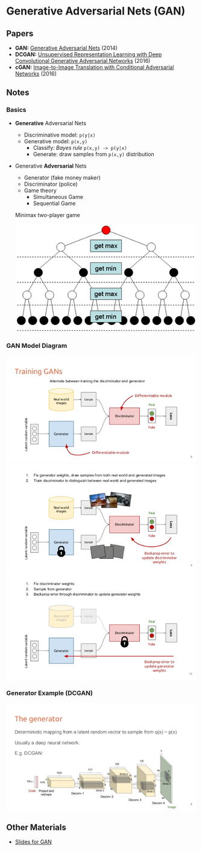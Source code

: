 # Generative Adversarial Nets (GAN)

## Papers

- **GAN:** [Generative Adversarial Nets](https://arxiv.org/pdf/1406.2661.pdf) (2014)
- **DCGAN:** [Unsupervised Representation Learning with Deep Convolutional Generative Adversarial Networks](https://arxiv.org/pdf/1511.06434.pdf) (2016)
- **cGAN:** [Image-to-Image Translation with Conditional Adversarial Networks](https://arxiv.org/pdf/1611.07004.pdf) (2016)

## Notes

### Basics

- **Generative** Adversarial Nets
  * Discriminative model: `p(y|x)`
  * Generative model: `p(x,y)`
    * Classify: _Bayes rule_ `p(x,y) -> p(y|x)`
    * Generate: draw samples from `p(x,y)` distribution

- Generative **Adversarial** Nets
  * Generator (fake money maker)
  * Discriminator (police)
  * Game theory
    * Simultaneous Game
    * Sequential Game

  Minimax two-player game

  ![minimax](images/minimax_move_tree.gif)

### GAN Model Diagram
![GAN1](images/gan1.jpg)
![GAN2](images/gan2.jpg)
![GAN3](images/gan3.jpg)

### Generator Example (DCGAN)
![generator](images/generator.jpg)

## Other Materials

- [Slides for GAN](https://www.slideshare.net/xavigiro/deep-learning-for-computer-vision-generative-models-and-adversarial-training-upc-2016)
